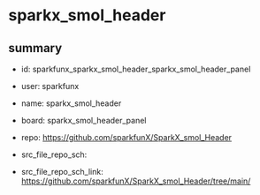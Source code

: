 # sparkx_smol_header
 
## summary 
* id: sparkfunx_sparkx_smol_header_sparkx_smol_header_panel
* user: sparkfunx
* name: sparkx_smol_header
* board: sparkx_smol_header_panel
* repo: https://github.com/sparkfunX/SparkX_smol_Header



* src_file_repo_sch: 
* src_file_repo_sch_link: https://github.com/sparkfunX/SparkX_smol_Header/tree/main/






